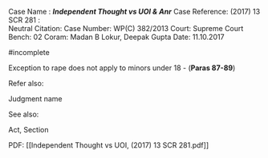 Case Name : ***Independent Thought vs UOI & Anr***
Case Reference: (2017) 13 SCR 281 :  
Neutral Citation:
Case Number: WP(C) 382/2013
Court: Supreme Court
Bench: 02
Coram: Madan B Lokur, Deepak Gupta
Date: 11.10.2017

#incomplete 

Exception to rape does not apply to minors under 18 - (**Paras 87-89**)

Refer also:

Judgment name

See also:
 
Act, Section

PDF:
[[Independent Thought vs UOI, (2017) 13 SCR 281.pdf]]
